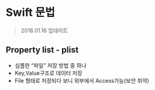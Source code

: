 # Swift 문법
> 2018.01.16 업데이트   

## Property list - plist
* 심플한 “파일” 저장 방법 중 하나
* Key,Value구조로 데이터 저장
* File 형태로 저장되다 보니 외부에서 Access가능(보안 취약)